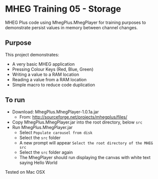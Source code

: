 MHEG Training 05 - Storage
=====================

MHEG Plus code using MhegPlus.MhegPlayer for training purposes to demonstrate persist values in memory between channel changes.

Purpose
-------
This project demonstrates:
* A very basic MHEG application
* Pressing Colour Keys (Red, Blue, Green)
* Writing a value to a RAM location
* Reading a value from a RAM location
* Simple macro to reduce code duplication

To run
------
- Download: MhegPlus.MhegPlayer-1.0.1a.jar
  - From: http://sourceforge.net/projects/mhegplus/files/
- Copy MhegPlus.MhegPlayer.jar into the root directory, below ``src``
- Run MhegPlus.MhegPlayer.jar
  - Select ``Populate carousel from disk``
  - Select the ``src`` folder
  - A new prompt will appear ``Select the root directory of the MHEG src``
  - Select the ``src`` folder again
  - The MhegPlayer should run displaying the canvas with white text saying Hello World

Tested on Mac OSX
